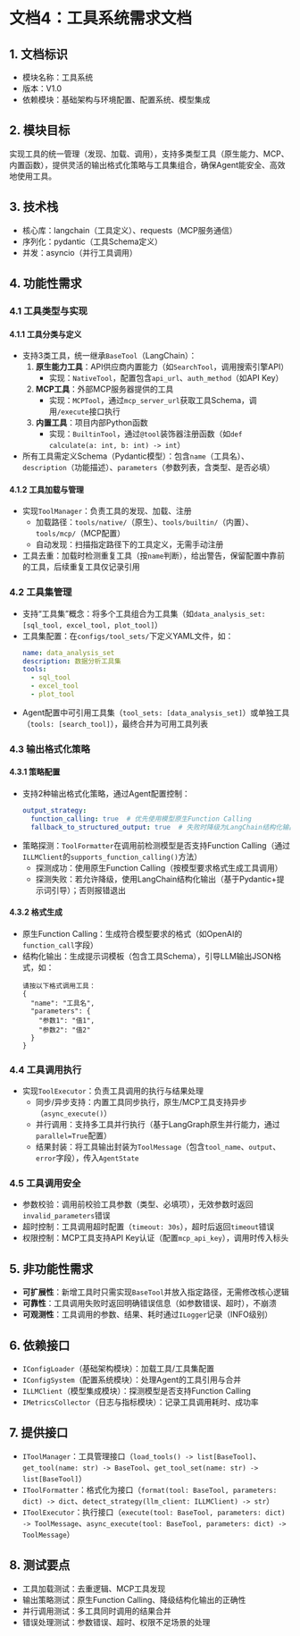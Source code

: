 # 文档4：工具系统需求文档
## 1. 文档标识
- 模块名称：工具系统
- 版本：V1.0
- 依赖模块：基础架构与环境配置、配置系统、模型集成

## 2. 模块目标
实现工具的统一管理（发现、加载、调用），支持多类型工具（原生能力、MCP、内置函数），提供灵活的输出格式化策略与工具集组合，确保Agent能安全、高效地使用工具。

## 3. 技术栈
- 核心库：langchain（工具定义）、requests（MCP服务通信）
- 序列化：pydantic（工具Schema定义）
- 并发：asyncio（并行工具调用）

## 4. 功能性需求
### 4.1 工具类型与实现
#### 4.1.1 工具分类与定义
- 支持3类工具，统一继承`BaseTool`（LangChain）：
  1. **原生能力工具**：API供应商内置能力（如`SearchTool`，调用搜索引擎API）
     - 实现：`NativeTool`，配置包含`api_url`、`auth_method`（如API Key）
  2. **MCP工具**：外部MCP服务器提供的工具
     - 实现：`MCPTool`，通过`mcp_server_url`获取工具Schema，调用`/execute`接口执行
  3. **内置工具**：项目内部Python函数
     - 实现：`BuiltinTool`，通过`@tool`装饰器注册函数（如`def calculate(a: int, b: int) -> int`）
- 所有工具需定义Schema（Pydantic模型）：包含`name`（工具名）、`description`（功能描述）、`parameters`（参数列表，含类型、是否必填）

#### 4.1.2 工具加载与管理
- 实现`ToolManager`：负责工具的发现、加载、注册
  - 加载路径：`tools/native/`（原生）、`tools/builtin/`（内置）、`tools/mcp/`（MCP配置）
  - 自动发现：扫描指定路径下的工具定义，无需手动注册
- 工具去重：加载时检测重复工具（按`name`判断），给出警告，保留配置中靠前的工具，后续重复工具仅记录引用

### 4.2 工具集管理
- 支持“工具集”概念：将多个工具组合为工具集（如`data_analysis_set: [sql_tool, excel_tool, plot_tool]`）
- 工具集配置：在`configs/tool_sets/`下定义YAML文件，如：
  ```yaml
  name: data_analysis_set
  description: 数据分析工具集
  tools:
    - sql_tool
    - excel_tool
    - plot_tool
  ```
- Agent配置中可引用工具集（`tool_sets: [data_analysis_set]`）或单独工具（`tools: [search_tool]`），最终合并为可用工具列表

### 4.3 输出格式化策略
#### 4.3.1 策略配置
- 支持2种输出格式化策略，通过Agent配置控制：
  ```yaml
  output_strategy:
    function_calling: true  # 优先使用模型原生Function Calling
    fallback_to_structured_output: true  # 失败时降级为LangChain结构化输出
  ```
- 策略探测：`ToolFormatter`在调用前检测模型是否支持Function Calling（通过`ILLMClient`的`supports_function_calling()`方法）
  - 探测成功：使用原生Function Calling（按模型要求格式生成工具调用）
  - 探测失败：若允许降级，使用LangChain结构化输出（基于Pydantic+提示词引导）；否则报错退出

#### 4.3.2 格式生成
- 原生Function Calling：生成符合模型要求的格式（如OpenAI的`function_call`字段）
- 结构化输出：生成提示词模板（包含工具Schema），引导LLM输出JSON格式，如：
  ```
  请按以下格式调用工具：
  {
    "name": "工具名",
    "parameters": {
      "参数1": "值1",
      "参数2": "值2"
    }
  }
  ```

### 4.4 工具调用执行
- 实现`ToolExecutor`：负责工具调用的执行与结果处理
  - 同步/异步支持：内置工具同步执行，原生/MCP工具支持异步（`async_execute()`）
  - 并行调用：支持多工具并行执行（基于LangGraph原生并行能力，通过`parallel=True`配置）
  - 结果封装：将工具输出封装为`ToolMessage`（包含`tool_name`、`output`、`error`字段），传入`AgentState`

### 4.5 工具调用安全
- 参数校验：调用前校验工具参数（类型、必填项），无效参数时返回`invalid_parameters`错误
- 超时控制：工具调用超时配置（`timeout: 30s`），超时后返回`timeout`错误
- 权限控制：MCP工具支持API Key认证（配置`mcp_api_key`），调用时传入标头

## 5. 非功能性需求
- **可扩展性**：新增工具时只需实现`BaseTool`并放入指定路径，无需修改核心逻辑
- **可靠性**：工具调用失败时返回明确错误信息（如参数错误、超时），不崩溃
- **可观测性**：工具调用的参数、结果、耗时通过`ILogger`记录（INFO级别）

## 6. 依赖接口
- `IConfigLoader`（基础架构模块）：加载工具/工具集配置
- `IConfigSystem`（配置系统模块）：处理Agent的工具引用与合并
- `ILLMClient`（模型集成模块）：探测模型是否支持Function Calling
- `IMetricsCollector`（日志与指标模块）：记录工具调用耗时、成功率

## 7. 提供接口
- `IToolManager`：工具管理接口（`load_tools() -> list[BaseTool]`、`get_tool(name: str) -> BaseTool`、`get_tool_set(name: str) -> list[BaseTool]`）
- `IToolFormatter`：格式化为接口（`format(tool: BaseTool, parameters: dict) -> dict`、`detect_strategy(llm_client: ILLMClient) -> str`）
- `IToolExecutor`：执行接口（`execute(tool: BaseTool, parameters: dict) -> ToolMessage`、`async_execute(tool: BaseTool, parameters: dict) -> ToolMessage`）

## 8. 测试要点
- 工具加载测试：去重逻辑、MCP工具发现
- 输出策略测试：原生Function Calling、降级结构化输出的正确性
- 并行调用测试：多工具同时调用的结果合并
- 错误处理测试：参数错误、超时、权限不足场景的处理
